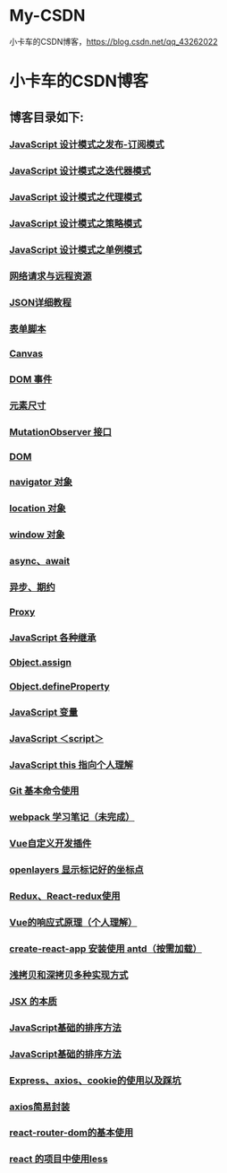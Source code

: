 # My-CSDN
小卡车的CSDN博客，https://blog.csdn.net/qq_43262022
# 小卡车的CSDN博客

## 博客目录如下:
### [JavaScript 设计模式之发布-订阅模式](https://blog.csdn.net/qq_43262022/article/details/109251482)

### [JavaScript 设计模式之迭代器模式](https://blog.csdn.net/qq_43262022/article/details/109243537)

### [JavaScript 设计模式之代理模式](https://blog.csdn.net/qq_43262022/article/details/109239718)

### [JavaScript 设计模式之策略模式](https://blog.csdn.net/qq_43262022/article/details/109234207)

### [JavaScript 设计模式之单例模式](https://blog.csdn.net/qq_43262022/article/details/109226903)

### [网络请求与远程资源](https://blog.csdn.net/qq_43262022/article/details/109191358)

### [JSON详细教程](https://blog.csdn.net/qq_43262022/article/details/109179883)

### [表单脚本](https://blog.csdn.net/qq_43262022/article/details/109170659)

### [Canvas](https://blog.csdn.net/qq_43262022/article/details/109154004)

### [DOM 事件](https://blog.csdn.net/qq_43262022/article/details/109144213)

### [元素尺寸](https://blog.csdn.net/qq_43262022/article/details/109113947)

### [MutationObserver 接口](https://blog.csdn.net/qq_43262022/article/details/109088397)

### [DOM](https://blog.csdn.net/qq_43262022/article/details/109076881)

### [navigator 对象](https://blog.csdn.net/qq_43262022/article/details/109056207)

### [location 对象](https://blog.csdn.net/qq_43262022/article/details/109054043)

### [window 对象](https://blog.csdn.net/qq_43262022/article/details/109049372)

### [async、await](https://blog.csdn.net/qq_43262022/article/details/109030773)

### [异步、期约](https://blog.csdn.net/qq_43262022/article/details/109030296)

### [Proxy](https://blog.csdn.net/qq_43262022/article/details/109005907)

### [JavaScript 各种继承](https://blog.csdn.net/qq_43262022/article/details/108968085)

### [Object.assign](https://blog.csdn.net/qq_43262022/article/details/108950197)

### [Object.defineProperty](https://blog.csdn.net/qq_43262022/article/details/108949646)

### [JavaScript 变量](https://blog.csdn.net/qq_43262022/article/details/108896584)

### [JavaScript ＜script＞](https://blog.csdn.net/qq_43262022/article/details/108895046)

### [JavaScript this 指向个人理解](https://blog.csdn.net/qq_43262022/article/details/108886231)

### [Git 基本命令使用](https://blog.csdn.net/qq_43262022/article/details/108886187)

### [webpack 学习笔记（未完成）](https://blog.csdn.net/qq_43262022/article/details/108392556)

### [Vue自定义开发插件](https://blog.csdn.net/qq_43262022/article/details/108180556) 

### [openlayers 显示标记好的坐标点](https://blog.csdn.net/qq_43262022/article/details/107146596)

### [Redux、React-redux使用](https://blog.csdn.net/qq_43262022/article/details/106952518)

### [Vue的响应式原理（个人理解）](https://blog.csdn.net/qq_43262022/article/details/106908041)

### [create-react-app 安装使用 antd（按需加载）](https://blog.csdn.net/qq_43262022/article/details/106890634)

### [浅拷贝和深拷贝多种实现方式](https://blog.csdn.net/qq_43262022/article/details/106820461)

### [JSX 的本质](https://blog.csdn.net/qq_43262022/article/details/106796927)

### [JavaScript基础的排序方法](https://blog.csdn.net/qq_43262022/article/details/106598747)

### [JavaScript基础的排序方法](https://editor.csdn.net/md/?articleId=106598747)

### [Express、axios、cookie的使用以及踩坑](https://blog.csdn.net/qq_43262022/article/details/106065890)

### [axios简易封装](https://blog.csdn.net/qq_43262022/article/details/106065340)

### [react-router-dom的基本使用](https://blog.csdn.net/qq_43262022/article/details/106029808)

### [react 的项目中使用less](https://blog.csdn.net/qq_43262022/article/details/105942169)

